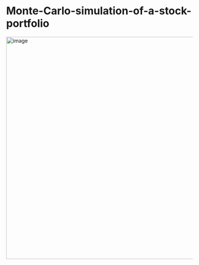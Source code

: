 # Monte-Carlo-simulation-of-a-stock-portfolio
<img style="margin-right:200px" width="600" height="600" alt="image" src="https://github.com/user-attachments/assets/8810902d-4cbf-4958-924f-d806c9608207" />
